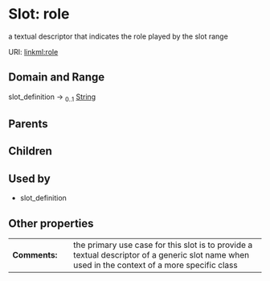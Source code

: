 
# Slot: role


a textual descriptor that indicates the role played by the slot range

URI: [linkml:role](https://w3id.org/linkml/role)


## Domain and Range

slot_definition &#8594;  <sub>0..1</sub> [String](types/String.md)

## Parents


## Children


## Used by

 * slot_definition

## Other properties

|  |  |  |
| --- | --- | --- |
| **Comments:** | | the primary use case for this slot is to provide a textual descriptor of a generic slot name when used in the context of a more specific class |

